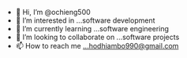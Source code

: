 - 👋 Hi, I’m @ochieng500
- 👀 I’m interested in ...software development
- 🌱 I’m currently learning ...software engineering
- 💞️ I’m looking to collaborate on ...software projects
- 📫 How to reach me ...hodhiambo990@gmail.com

<!---
ochieng500/ochieng500 is a ✨ special ✨ repository because its `README.md` (this file) appears on your GitHub profile.
You can click the Preview link to take a look at your changes.
--->
